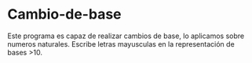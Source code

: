 Cambio-de-base
==============

Este programa es capaz de realizar cambios de base, lo aplicamos sobre numeros naturales. Escribe letras mayusculas en la representación de bases >10.
